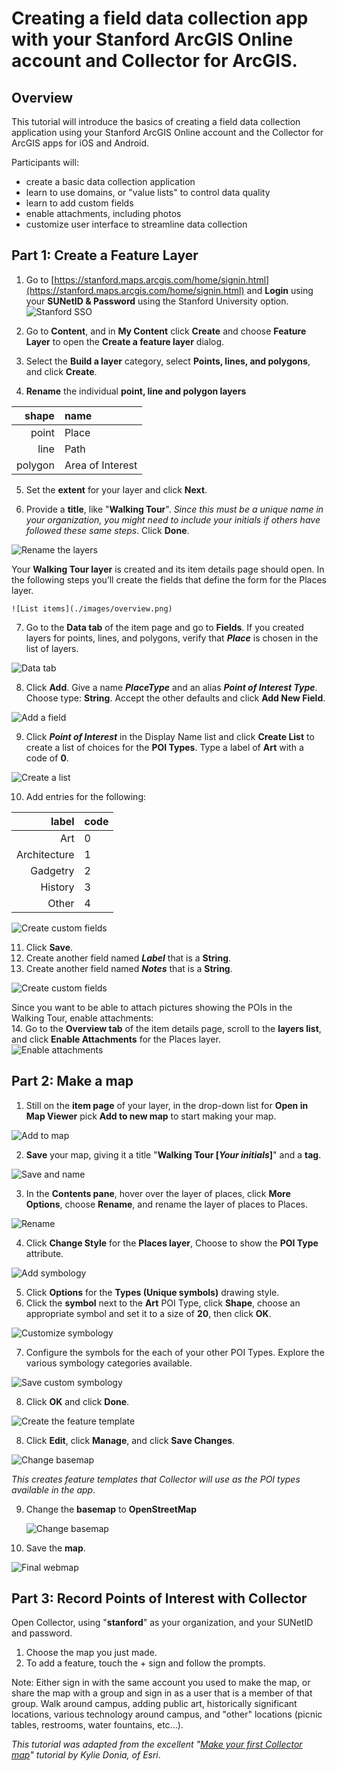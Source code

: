 # Creating a field data collection app with your Stanford ArcGIS Online account and Collector for ArcGIS.

## Overview  

This tutorial will introduce the basics of creating a field data collection application using your Stanford ArcGIS Online account and the Collector for ArcGIS apps for iOS and Android. 

Participants will:  
 
* create a basic data collection application
* learn to use domains, or "value lists" to control data quality
* learn to add custom fields
* enable attachments, including photos
* customize user interface to streamline data collection


## Part 1: Create a Feature Layer  
1. Go to [https://stanford.maps.arcgis.com/home/signin.html](https://stanford.maps.arcgis.com/home/signin.html) and **Login** using your **SUNetID & Password** using the Stanford University option.  
  ![Stanford SSO](./images/stanford_sso.png)
2. Go to **Content**, and in **My Content** click **Create** and choose **Feature Layer** to open the **Create a feature layer** dialog.  

3. Select the **Build a layer** category, select **Points, lines, and polygons**, and click **Create**.  

4. **Rename** the individual **point, line and polygon layers**  
  
  shape|name
  ----:|:----
  point|Place
  line|Path
  polygon|Area of Interest  
  

5. Set the **extent** for your layer and click **Next**.  

6. Provide a **title**, like "**Walking Tour**".  *Since this must be a unique name in your organization, you might need to include your initials if others have followed these same steps*. Click **Done**.  

  ![Rename the layers](./images/CreateFeatures.gif)  
  

  Your **Walking Tour layer** is created and its item details page should open. In the following steps you’ll create the fields that define the form for the Places layer.  
  
    ![List items](./images/overview.png)  

7. Go to the **Data tab** of the item page and go to **Fields**. If you created layers for points, lines, and polygons, verify that ***Place*** is chosen in the list of layers.  

  ![Data tab](./images/fields.png)  
  
8. Click **Add**. Give a name ***PlaceType*** and an alias ***Point of Interest Type***. Choose type: **String**. Accept the other defaults and click **Add New Field**.  

  ![Add a field](./images/addfield.png)   
  
9. Click ***Point of Interest*** in the Display Name list and click **Create List** to create a list of choices for the **POI Types**.
Type a label of **Art** with a code of **0**.  

  ![Create a list](./images/addlist.png)  
  
10. Add entries for the following:  
 
  label|code
----:|:---
Art| 0
Architecture| 1
Gadgetry| 2
History| 3
Other| 4  

  ![Create custom fields](./images/listofvalues.png)  
  
11. Click **Save**.   
12. Create another field named ***Label*** that is a **String**.   
12. Create another field named ***Notes*** that is a **String**.  
 
  ![Create custom fields](./images/newfields.png)   
  
  Since you want to be able to attach pictures showing the POIs in the Walking Tour, enable attachments:  
14. Go to the **Overview tab** of the item details page, scroll to the **layers list**, and click **Enable Attachments** for the Places layer.  
  ![Enable attachments](./images/enableattach.png)   


## Part 2: Make a map  
1. Still on the **item page** of your layer, in the drop-down list for **Open in Map Viewer** pick **Add to new map** to start making your map.   

  ![Add to map](./images/addtomap.png)  
  
  
2. **Save** your map, giving it a title "**Walking Tour [***Your initials***]**" and a **tag**.  

  ![Save and name](./images/savemapas.png)  
  
3. In the **Contents pane**, hover over the layer of places, click **More Options**, choose **Rename**, and rename the layer of places to Places.  

  ![Rename](./images/savemap.png)  

4. Click **Change Style** for the **Places layer**, Choose to show the **POI Type** attribute.  

  ![Add symbology](./images/changestyle.png)  

5. Click **Options** for the **Types (Unique symbols)** drawing style.
6. Click the **symbol** next to the **Art** POI Type, click **Shape**, choose an appropriate symbol and set it to a size of **20**, then click **OK**.  

  ![Customize symbology](./images/artsymbol.png)  

7. Configure the symbols for the each of your other POI Types. Explore the various symbology categories available.  

  ![Save custom symbology](./images/allsymbols.png)  

8. Click **OK** and click **Done**.  

  ![Create the feature template](./images/legend.png)  

8. Click **Edit**, click **Manage**, and click **Save Changes**.  
  
  ![Change basemap](./images/template.png)  


  *This creates feature templates that Collector will use as the POI types available in the app*.

9. Change the **basemap** to **OpenStreetMap**  

   ![Change basemap](./images/basemap.png)  

9. Save the **map**.  

  ![Final webmap](./images/finalmap.png)  

## Part 3: Record Points of Interest with Collector  
Open Collector, using "**stanford**" as your organization, and your SUNetID and password.  
1. Choose the map you just made.  
2. To add a feature, touch the + sign and follow the prompts.

Note: Either sign in with the same account you used to make the map, or share the map with a group and sign in as a user that is a member of that group.
Walk around campus, adding public art, historically significant locations, various technology around campus, and "other" locations (picnic tables, restrooms, water fountains, etc...). 

*This tutorial was adapted from the excellent "[Make your first Collector map](https://www.esri.com/arcgis-blog/products/collector/field-mobility/make-your-first-collector-map/)" tutorial by Kylie Donia, of Esri*.
